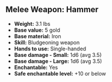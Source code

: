 ## Melee Weapon: Hammer
- **Weight:** 3.1 lbs
- **Base value:** 5 gold
- **Base material:** Iron
- **Skill:** Bludgeoning weapon
- **Hands to use:** Single-handed
- **Base damage - Small:** 1d6 (avg 3.5)
- **Base damage - Large:** 1d6 (avg 3.5)
- **Enchantable:** Yes
- **Safe enchantable level:** +10 or below

